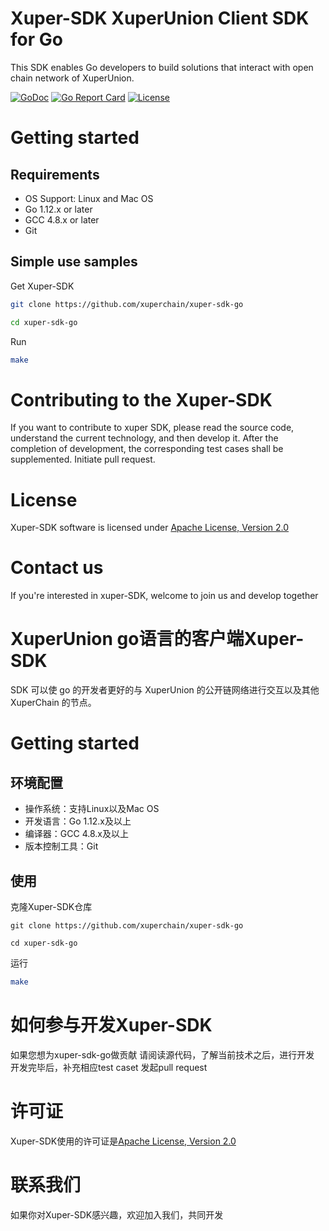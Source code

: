 
# Xuper-SDK XuperUnion Client SDK for Go
This SDK enables Go developers to build solutions that interact with open chain network of XuperUnion.

[![GoDoc](https://pkg.go.dev/badge/github.com/xuperchain/xuper-sdk-go?utm_source=godoc)](https://pkg.go.dev/github.com/xuperchain/xuper-sdk-go)
[![Go Report Card](https://goreportcard.com/badge/github.com/xuperchain/xuper-sdk-go)](https://goreportcard.com/report/github.com/xuperchain/xuper-sdk-go)
[![License](https://img.shields.io/github/license/xuperchain/xuper-sdk-go?style=flat-square)](/LICENSE)

# Getting started
## Requirements
* OS Support: Linux and Mac OS
* Go 1.12.x or later
* GCC 4.8.x or later
* Git


## Simple use samples

Get Xuper-SDK
```bash
git clone https://github.com/xuperchain/xuper-sdk-go

cd xuper-sdk-go
```

Run
```bash
make
```

# Contributing to the Xuper-SDK
If you want to contribute to xuper SDK, 
please read the source code, understand the current technology, and then develop it.
After the completion of development, the corresponding test cases shall be supplemented.
Initiate pull request.

# License
Xuper-SDK software is licensed under [Apache License, Version 2.0](https://github.com/xuperchain/xuper-sdk-go/blob/master/LICENSE)

# Contact us
If you're interested in xuper-SDK, welcome to join us and develop together


# XuperUnion go语言的客户端Xuper-SDK
SDK 可以使 go 的开发者更好的与 XuperUnion 的公开链网络进行交互以及其他 XuperChain 的节点。

# Getting started
## 环境配置

* 操作系统：支持Linux以及Mac OS
* 开发语言：Go 1.12.x及以上
* 编译器：GCC 4.8.x及以上
* 版本控制工具：Git

## 使用

克隆Xuper-SDK仓库
```
git clone https://github.com/xuperchain/xuper-sdk-go

cd xuper-sdk-go
```

运行
```bash
make
```

# 如何参与开发Xuper-SDK
如果您想为xuper-sdk-go做贡献
请阅读源代码，了解当前技术之后，进行开发
开发完毕后，补充相应test caset
发起pull request

# 许可证
Xuper-SDK使用的许可证是[Apache License, Version 2.0](https://github.com/xuperchain/xuper-sdk-go/blob/master/LICENSE)

# 联系我们
如果你对Xuper-SDK感兴趣，欢迎加入我们，共同开发


